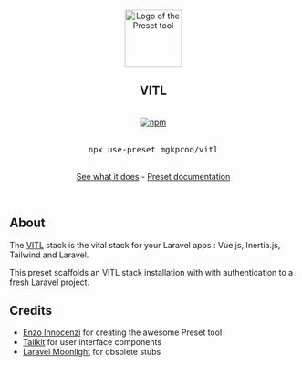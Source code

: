 <p align="center">
    <br />
    <a href="https://usepreset.dev">
        <img width="100" src="https://raw.githubusercontent.com/use-preset/cli/main/.github/assets/logo.svg" alt="Logo of the Preset tool">
    </a>
    <br />
</p>

<h2 align="center">VITL</h2>

<p align="center">
    <br />
    <a href="https://www.npmjs.com/package/use-preset">
        <img alt="npm" src="https://img.shields.io/npm/v/use-preset?label=preset">
    </a>
    <br />
    <br />
    <pre align="center">npx use-preset mgkprod/vitl</pre>
    <br />
    <div align="center">
        <a href="https://github.com/mgkprod/vitl/blob/main/preset.js">See what it does</a> - <a href="https://usepreset.dev">Preset documentation</a>
    </div>
</p>
<br />

## About

The [VITL](https://vitlstack.dev/) stack is the vital stack for your Laravel apps : Vue.js, Inertia.js, Tailwind and Laravel.

This preset scaffolds an VITL stack installation with with authentication to a fresh Laravel project.

## Credits

* [Enzo Innocenzi](https://github.com/innocenzi) for creating the awesome Preset tool
* [Tailkit](http://tailkit.com/) for user interface components
* [Laravel Moonlight](https://github.com/TitasGailius/laravel-moonlight/) for obsolete stubs
